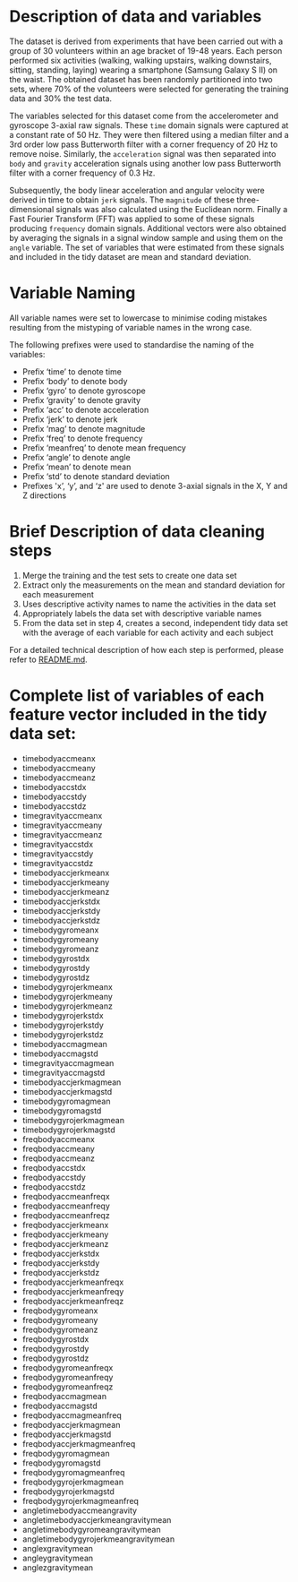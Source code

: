 # Description of data and variables 

The dataset is derived from experiments that have been carried out with a group of 30 volunteers within an age bracket of 19-48 years. Each person performed six activities (walking, walking upstairs, walking downstairs, sitting, standing, laying) wearing a smartphone (Samsung Galaxy S II) on the waist. The obtained dataset has been randomly partitioned into two sets, where 70% of the volunteers were selected for generating the training data and 30% the test data. 

The variables selected for this dataset come from the accelerometer and gyroscope 3-axial raw signals. These `time` domain signals were captured at a constant rate of 50 Hz. They were then filtered using a median filter and a 3rd order low pass Butterworth filter with a corner frequency of 20 Hz to remove noise. Similarly, the `acceleration` signal was then separated into `body` and `gravity` acceleration signals using another low pass Butterworth filter with a corner frequency of 0.3 Hz. 

Subsequently, the body linear acceleration and angular velocity were derived in time to obtain `jerk` signals. The `magnitude` of these three-dimensional signals was also calculated using the Euclidean norm. Finally a Fast Fourier Transform (FFT) was applied to some of these signals producing `frequency` domain signals. Additional vectors were also obtained by averaging the signals in a signal window sample and using them on the `angle` variable. The set of variables that were estimated from these signals and included in the tidy dataset are mean and standard deviation. 

# Variable Naming

All variable names were set to lowercase to minimise coding mistakes resulting from the mistyping of variable names in the wrong case. 

The following prefixes were used to standardise the naming of the variables:

* Prefix ‘time’ to denote time
* Prefix ‘body’ to denote body
* Prefix ‘gyro’ to denote gyroscope
* Prefix ‘gravity’ to denote gravity
* Prefix ‘acc’ to denote acceleration
* Prefix ‘jerk’ to denote jerk
* Prefix ‘mag’ to denote magnitude
* Prefix ‘freq’ to denote frequency
* Prefix ‘meanfreq’ to denote  mean frequency
* Prefix ‘angle’ to denote angle
* Prefix ‘mean’ to denote mean
* Prefix ‘std’ to denote standard deviation
* Prefixes 'x’, ‘y’,  and ‘z' are used to denote 3-axial signals in the X, Y and Z directions

# Brief Description of data cleaning steps 

1. Merge the training and the test sets to create one data set
2. Extract only the measurements on the mean and standard deviation for each measurement
3. Uses descriptive activity names to name the activities in the data set
4. Appropriately labels the data set with descriptive variable names
5. From the data set in step 4, creates a second, independent tidy data set with the average of each variable for each activity and each subject

For a detailed technical description of how each step is performed, please refer to [README.md]( https://github.com/hbg87/datacleaning/blob/master/README.md). 

# Complete list of variables of each feature vector included in the tidy data set:

* timebodyaccmeanx
* timebodyaccmeany
* timebodyaccmeanz
* timebodyaccstdx
* timebodyaccstdy
* timebodyaccstdz
* timegravityaccmeanx
* timegravityaccmeany
* timegravityaccmeanz
* timegravityaccstdx
* timegravityaccstdy
* timegravityaccstdz
* timebodyaccjerkmeanx
* timebodyaccjerkmeany
* timebodyaccjerkmeanz
* timebodyaccjerkstdx
* timebodyaccjerkstdy
* timebodyaccjerkstdz
* timebodygyromeanx
* timebodygyromeany
* timebodygyromeanz
* timebodygyrostdx
* timebodygyrostdy
* timebodygyrostdz
* timebodygyrojerkmeanx
* timebodygyrojerkmeany
* timebodygyrojerkmeanz
* timebodygyrojerkstdx
* timebodygyrojerkstdy
* timebodygyrojerkstdz
* timebodyaccmagmean
* timebodyaccmagstd
* timegravityaccmagmean
* timegravityaccmagstd
* timebodyaccjerkmagmean
* timebodyaccjerkmagstd
* timebodygyromagmean
* timebodygyromagstd
* timebodygyrojerkmagmean
* timebodygyrojerkmagstd
* freqbodyaccmeanx
* freqbodyaccmeany
* freqbodyaccmeanz
* freqbodyaccstdx
* freqbodyaccstdy
* freqbodyaccstdz
* freqbodyaccmeanfreqx
* freqbodyaccmeanfreqy
* freqbodyaccmeanfreqz
* freqbodyaccjerkmeanx
* freqbodyaccjerkmeany
* freqbodyaccjerkmeanz
* freqbodyaccjerkstdx
* freqbodyaccjerkstdy
* freqbodyaccjerkstdz
* freqbodyaccjerkmeanfreqx
* freqbodyaccjerkmeanfreqy
* freqbodyaccjerkmeanfreqz
* freqbodygyromeanx
* freqbodygyromeany
* freqbodygyromeanz
* freqbodygyrostdx
* freqbodygyrostdy
* freqbodygyrostdz
* freqbodygyromeanfreqx
* freqbodygyromeanfreqy
* freqbodygyromeanfreqz
* freqbodyaccmagmean
* freqbodyaccmagstd
* freqbodyaccmagmeanfreq
* freqbodyaccjerkmagmean
* freqbodyaccjerkmagstd
* freqbodyaccjerkmagmeanfreq
* freqbodygyromagmean
* freqbodygyromagstd
* freqbodygyromagmeanfreq
* freqbodygyrojerkmagmean
* freqbodygyrojerkmagstd
* freqbodygyrojerkmagmeanfreq
* angletimebodyaccmeangravity
* angletimebodyaccjerkmeangravitymean
* angletimebodygyromeangravitymean
* angletimebodygyrojerkmeangravitymean
* anglexgravitymean
* angleygravitymean
* anglezgravitymean
